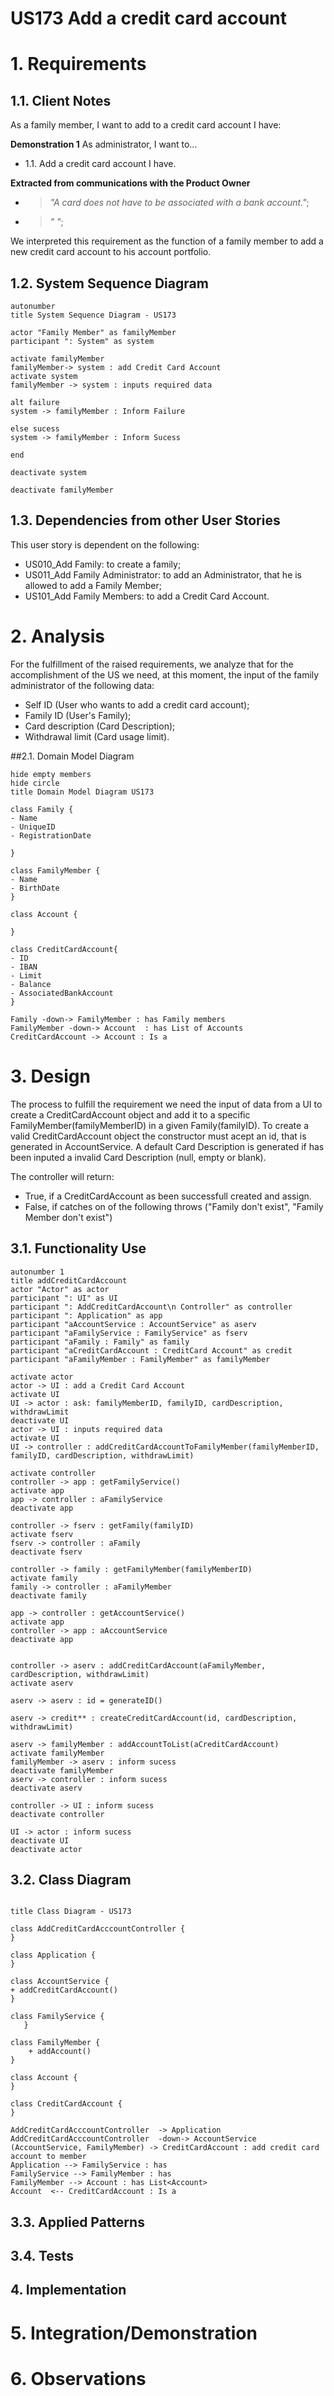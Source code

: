 # US173 Add a credit card account

# 1. Requirements

## 1.1. Client Notes

As a family member, I want to add to a credit card account I have:

**Demonstration 1** As administrator, I want to...

- 1.1. Add a credit card account I have.

**Extracted from communications with the Product Owner**

- >*"A card does not have to be associated with a bank account."*;
- >*" "*;

We interpreted this requirement as the function of a family member to add a new credit card account to his account portfolio.

## 1.2. System Sequence Diagram

```puml
autonumber
title System Sequence Diagram - US173

actor "Family Member" as familyMember
participant ": System" as system

activate familyMember
familyMember-> system : add Credit Card Account
activate system
familyMember -> system : inputs required data

alt failure
system -> familyMember : Inform Failure

else sucess
system -> familyMember : Inform Sucess

end

deactivate system

deactivate familyMember
```

## 1.3. Dependencies from other User Stories

This user story is dependent on the following:

- US010_Add Family: to create a family;
- US011_Add Family Administrator: to add an Administrator, that he is allowed to add a Family Member;
- US101_Add Family Members: to add a Credit Card Account.

# 2. Analysis

For the fulfillment of the raised requirements, we analyze that for the accomplishment of the US we need, at this moment, the input of the family administrator of the following data:

- Self ID (User who wants to add a credit card account);
- Family ID (User's Family);
- Card description (Card Description);
- Withdrawal limit (Card usage limit).

##2.1. Domain Model Diagram

```puml
hide empty members
hide circle
title Domain Model Diagram US173

class Family {
- Name
- UniqueID
- RegistrationDate

}

class FamilyMember {
- Name
- BirthDate
}

class Account {

}

class CreditCardAccount{
- ID
- IBAN
- Limit
- Balance
- AssociatedBankAccount
}

Family -down-> FamilyMember : has Family members
FamilyMember -down-> Account  : has List of Accounts
CreditCardAccount -> Account : Is a
```

# 3. Design

The process to fulfill the requirement we need the input of data from a UI to create a CreditCardAccount object and add it to a specific FamilyMember(familyMemberID) in a given Family(familyID).
To create a valid CreditCardAccount object the constructor must acept an id, that is generated in AccountService.
A default Card Description is generated if has been inputed a invalid Card Description (null, empty or blank).

The controller will return:
- True, if a CreditCardAccount as been successfull created and assign.
- False, if catches on of the following throws ("Family don't exist", "Family Member don't exist") 

## 3.1. Functionality Use

``` puml
autonumber 1
title addCreditCardAccount
actor "Actor" as actor
participant ": UI" as UI
participant ": AddCreditCardAccount\n Controller" as controller
participant ": Application" as app
participant "aAccountService : AccountService" as aserv
participant "aFamilyService : FamilyService" as fserv
participant "aFamily : Family" as family
participant "aCreditCardAccount : CreditCard Account" as credit
participant "aFamilyMember : FamilyMember" as familyMember

activate actor
actor -> UI : add a Credit Card Account
activate UI
UI -> actor : ask: familyMemberID, familyID, cardDescription, withdrawLimit
deactivate UI
actor -> UI : inputs required data
activate UI
UI -> controller : addCreditCardAccountToFamilyMember(familyMemberID, familyID, cardDescription, withdrawLimit)

activate controller
controller -> app : getFamilyService()
activate app
app -> controller : aFamilyService
deactivate app

controller -> fserv : getFamily(familyID)
activate fserv
fserv -> controller : aFamily
deactivate fserv

controller -> family : getFamilyMember(familyMemberID)
activate family
family -> controller : aFamilyMember
deactivate family

app -> controller : getAccountService()
activate app
controller -> app : aAccountService
deactivate app


controller -> aserv : addCreditCardAccount(aFamilyMember, cardDescription, withdrawLimit)
activate aserv

aserv -> aserv : id = generateID()

aserv -> credit** : createCreditCardAccount(id, cardDescription, withdrawLimit)

aserv -> familyMember : addAccountToList(aCreditCardAccount)
activate familyMember 
familyMember -> aserv : inform sucess
deactivate familyMember
aserv -> controller : inform sucess
deactivate aserv

controller -> UI : inform sucess
deactivate controller

UI -> actor : inform sucess
deactivate UI
deactivate actor
```

## 3.2. Class Diagram

```puml

title Class Diagram - US173

class AddCreditCardAcccountController {
}

class Application {
}

class AccountService {
+ addCreditCardAccount()
}

class FamilyService {
   }
   
class FamilyMember {
    + addAccount()
}

class Account {
}

class CreditCardAccount {
}

AddCreditCardAcccountController  -> Application
AddCreditCardAcccountController  -down-> AccountService
(AccountService, FamilyMember) -> CreditCardAccount : add credit card account to member
Application --> FamilyService : has
FamilyService --> FamilyMember : has
FamilyMember --> Account : has List<Account>
Account  <-- CreditCardAccount : Is a
```

## 3.3. Applied Patterns


## 3.4. Tests


## 4. Implementation


# 5. Integration/Demonstration


# 6. Observations

